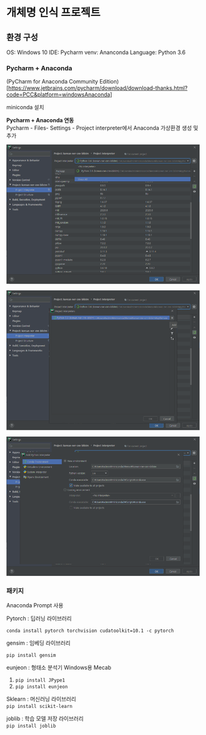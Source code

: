 # 개체명 인식 프로젝트


## 환경 구성

OS: Windows 10
IDE: Pycharm
venv: Ananconda
Language: Python 3.6

### Pycharm + Anaconda
(PyCharm for Anaconda Community Edition)[https://www.jetbrains.com/pycharm/download/download-thanks.html?code=PCC&platform=windowsAnaconda]

miniconda 설치

**Pycharm + Anaconda 연동**  
Pycharm - Files- Settings - Project interpreter에서 Anaconda 가상환경 생성 및 추가

<p align="center">
  <img src="./img/Pycharm_1.png" alt="Pycharm for Anaconda 1" width="738">
</p>

<p align="center">
  <img src="./img/Pycharm_2.png" alt="Pycharm for Anaconda 2" width="738">
</p>

<p align="center">
  <img src="./img/Pycharm_3.png" alt="Pycharm for Anaconda 3" width="738">
</p>

### 패키지

Anaconda Prompt 사용  

Pytorch : 딥러닝 라이브러리  
 ```
 conda install pytorch torchvision cudatoolkit=10.1 -c pytorch
 ```

gensim : 임베딩 라이브러리  
```
pip install gensim
```

eunjeon : 형태소 분석기 Windows용 Mecab  
1. `pip install JPype1`  
2. `pip install eunjeon`

Sklearn : 머신러닝 라이브러리  
`pip install scikit-learn`

joblib : 학습 모델 저장 라이브러리  
`pip install joblib`